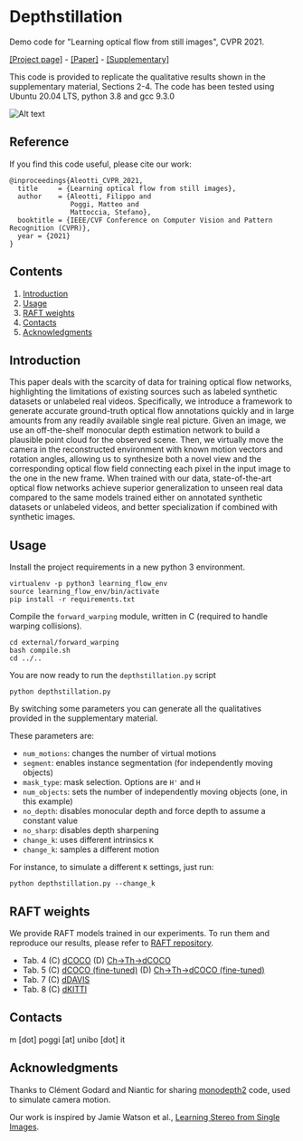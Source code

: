 # Depthstillation

Demo code for "Learning optical flow from still images", CVPR 2021.

[[Project page]](https://mattpoggi.github.io/projects/cvpr2021aleotti/) - [[Paper]](https://mattpoggi.github.io/assets/papers/aleotti2021cvpr.pdf) - [[Supplementary]](https://mattpoggi.github.io/assets/papers/aleotti2021cvpr_supp.pdf) 

This code is provided to replicate the qualitative results shown in the supplementary material, Sections 2-4. 
The code has been tested using Ubuntu 20.04 LTS, python 3.8 and gcc 9.3.0

![Alt text](https://mattpoggi.github.io/assets/img/depthstillation/depthstillation.png?raw=true "Depthstillation pipeline")

## Reference

If you find this code useful, please cite our work:
```shell
@inproceedings{Aleotti_CVPR_2021,
  title     = {Learning optical flow from still images},
  author    = {Aleotti, Filippo and
               Poggi, Matteo and
               Mattoccia, Stefano},
  booktitle = {IEEE/CVF Conference on Computer Vision and Pattern Recognition (CVPR)},
  year = {2021}
}
```   

## Contents

1. [Introduction](#introduction)
2. [Usage](#usage)
3. [RAFT weights](#results)
4. [Contacts](#contacts)
5. [Acknowledgments](#acknowledgments)

## Introduction

This paper deals with the scarcity of data for training optical flow networks, highlighting the limitations of existing sources such as labeled synthetic datasets or unlabeled real videos. Specifically, we introduce a framework to generate accurate ground-truth optical flow annotations quickly and in large amounts from any readily available single real picture. Given an image, we use an off-the-shelf monocular depth estimation network to build a plausible point cloud for the observed scene. Then, we virtually move the camera in the reconstructed environment with known motion vectors and rotation angles, allowing us to synthesize both a novel view and the corresponding optical flow field connecting each pixel in the input image to the one in the new frame.
When trained with our data, state-of-the-art optical flow networks achieve superior generalization to unseen real data compared to the same models trained either on annotated synthetic datasets or unlabeled videos, and better specialization if combined with synthetic images.

## Usage

Install the project requirements in a new python 3 environment.

```
virtualenv -p python3 learning_flow_env
source learning_flow_env/bin/activate
pip install -r requirements.txt
```

Compile the `forward_warping` module, written in C (required to handle warping collisions).

```
cd external/forward_warping
bash compile.sh
cd ../..
```

You are now ready to run the `depthstillation.py` script

```
python depthstillation.py 
```

By switching some parameters you can generate all the qualitatives provided in the supplementary material. 

These parameters are:
* `num_motions`: changes the number of virtual motions
* `segment`: enables instance segmentation (for independently moving objects)
* `mask_type`: mask selection. Options are `H'` and `H`
* `num_objects`: sets the number of independently moving objects (one, in this example)
* `no_depth`: disables monocular depth and force depth to assume a constant value
* `no_sharp`: disables depth sharpening
* `change_k`: uses different intrinsics `K`
* `change_k`: samples a different motion

For instance, to simulate a different `K` settings, just run:

```
python depthstillation.py --change_k
```

## RAFT weights

We provide RAFT models trained in our experiments. To run them and reproduce our results, please refer to [RAFT repository](https://github.com/princeton-vl/RAFT).

* Tab. 4 (C) [dCOCO](https://drive.google.com/file/d/1MIcP0GpAp6KIjL-kr_-nSiEB4axKEidv/view?usp=sharing) (D) [Ch->Th->dCOCO](https://drive.google.com/file/d/15SIwH5Gzo3BSoKgEaBgPuLImuUbfGHPz/view?usp=sharing) 
* Tab. 5 (C) [dCOCO (fine-tuned)](https://drive.google.com/file/d/1hpPy781c_fOOQUpQooewgdPuvJJuASwM/view?usp=sharing) (D) [Ch->Th->dCOCO (fine-tuned)](https://drive.google.com/file/d/1dheYMoRIPQLV-8QilXauyep4rclVvlFz/view?usp=sharing) 
* Tab. 7 (C) [dDAVIS](https://drive.google.com/file/d/1cYmVozm31ByuwYybC54dnySO4_fYO_rl/view?usp=sharing) 
* Tab. 8 (C) [dKITTI](https://drive.google.com/file/d/1c2OqT4YbkZrw7OftPfOOiPn4geREgKnK/view?usp=sharing) 

## Contacts
m [dot] poggi [at] unibo [dot] it

## Acknowledgments

Thanks to Clément Godard and Niantic for sharing [monodepth2](https://github.com/nianticlabs/monodepth2) code, used to simulate camera motion.

Our work is inspired by Jamie Watson et al., [Learning Stereo from Single Images](https://arxiv.org/abs/2008.01484).
